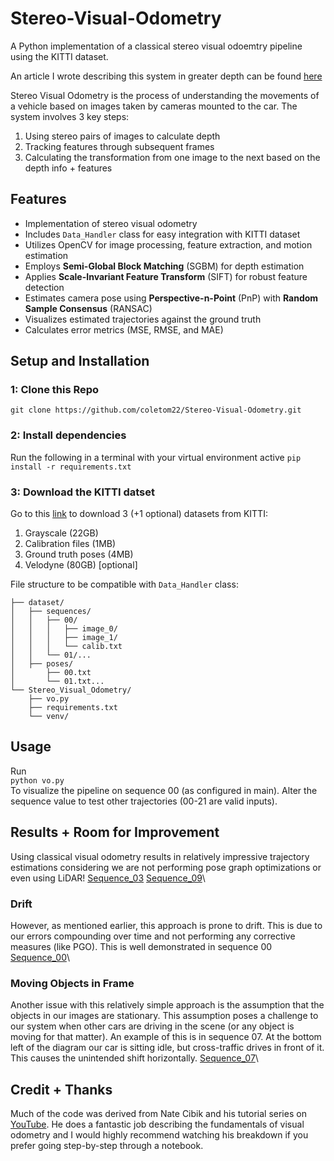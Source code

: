 # Stereo-Visual-Odometry
A Python implementation of a classical stereo visual odoemtry pipeline using the KITTI dataset.

An article I wrote describing this system in greater depth can be found [here]()

Stereo Visual Odometry is the process of understanding the movements of a vehicle based on images taken by cameras mounted to the car. The system involves 3 key steps:
1. Using stereo pairs of images to calculate depth
2. Tracking features through subsequent frames
3. Calculating the transformation from one image to the next based on the depth info + features

## Features
- Implementation of stereo visual odometry
- Includes `Data_Handler` class for easy integration with KITTI dataset
- Utilizes OpenCV for image processing, feature extraction, and motion estimation
- Employs **Semi-Global Block Matching** (SGBM) for depth estimation
- Applies **Scale-Invariant Feature Transform** (SIFT) for robust feature detection
- Estimates camera pose using **Perspective-n-Point** (PnP) with **Random Sample Consensus** (RANSAC)
- Visualizes estimated trajectories against the ground truth
- Calculates error metrics (MSE, RMSE, and MAE)

## Setup and Installation
### 1: Clone this Repo
`git clone https://github.com/coletom22/Stereo-Visual-Odometry.git`
### 2: Install dependencies
Run the following in a terminal with your virtual environment active
`pip install -r requirements.txt`
### 3: Download the KITTI datset
Go to this [link](https://www.cvlibs.net/datasets/kitti/eval_odometry.php) to download 3 (+1 optional) datasets from KITTI:
1. Grayscale (22GB)
2. Calibration files (1MB)
3. Ground truth poses (4MB)
4. Velodyne (80GB) \[optional\]

File structure to be compatible with `Data_Handler` class:
```
├── dataset/
│   ├── sequences/
│   │   ├── 00/
│   │   │   ├── image_0/
│   │   │   ├── image_1/
│   │   │   └── calib.txt
│   │   └── 01/...
│   ├── poses/
│       ├── 00.txt
│       └── 01.txt...
└── Stereo_Visual_Odometry/
    ├── vo.py
    ├── requirements.txt
    └── venv/
```
## Usage
Run\
`python vo.py`\
To visualize the pipeline on sequence 00 (as configured in main). Alter the sequence value to test other trajectories (00-21 are valid inputs).

## Results + Room for Improvement
Using classical visual odometry results in relatively impressive trajectory estimations considering we are not performing pose graph optimizations or even using LiDAR!
[Sequence_03](/assets/seq_03.png)
[Sequence_09](/assets/seq_09.png)\

### Drift
However, as mentioned earlier, this approach is prone to drift. This is due to our errors compounding over time and not performing any corrective measures (like PGO). This is well demonstrated in sequence 00
[Sequence_00](/assets/seq_00.png)\

### Moving Objects in Frame
Another issue with this relatively simple approach is the assumption that the objects in our images are stationary. This assumption poses a challenge to our system when other cars are driving in the scene (or any object is moving for that matter). An example of this is in sequence 07. At the bottom left of the diagram our car is sitting idle, but cross-traffic drives in front of it. This causes the unintended shift horizontally.
[Sequence_07](/assets/seq_07.png)\


## Credit + Thanks
Much of the code was derived from Nate Cibik and his tutorial series on [YouTube](https://www.youtube.com/watch?v=SXW0CplaTTQ&list=PLrHDCRerOaI9HfgZDbiEncG5dx7S3Nz6X). He does a fantastic job describing the fundamentals of visual odometry and I would highly recommend watching his breakdown if you prefer going step-by-step through a notebook. 